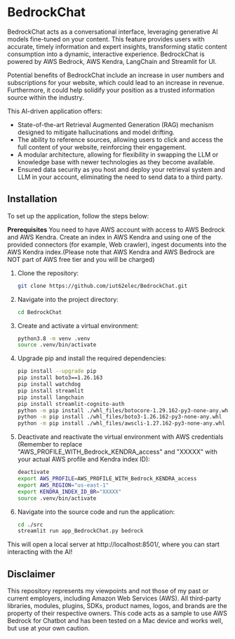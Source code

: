 # BedrockChat

BedrockChat acts as a conversational interface, leveraging generative AI models fine-tuned on your content. This feature provides users with accurate, timely information and expert insights, transforming static content consumption into a dynamic, interactive experience. BedrockChat is powered by AWS Bedrock, AWS Kendra, LangChain and Streamlit for UI. 

Potential benefits of BedrockChat include an increase in user numbers and subscriptions for your website, which could lead to an increase in revenue. Furthermore, it could help solidify your position as a trusted information source within the industry.

This AI-driven application offers:
* State-of-the-art Retrieval Augmented Generation (RAG) mechanism designed to mitigate hallucinations and model drifting.
* The ability to reference sources, allowing users to click and access the full content of your website, reinforcing their engagement.
* A modular architecture, allowing for flexibility in swapping the LLM or knowledge base with newer technologies as they become available.
* Ensured data security as you host and deploy your retrieval system and LLM in your account, eliminating the need to send data to a third party.

## Installation

To set up the application, follow the steps below:

**Prerequisites**
You need to have AWS account with access to AWS Bedrock and AWS Kendra. Create an index in AWS Kendra and using one of the provided connectors (for example, Web crawler), ingest documents into the AWS Kendra index.(Please note that AWS Kendra and AWS Bedrock are NOT part of AWS free tier and you will be charged)

1. Clone the repository:
    ```bash
    git clone https://github.com/iut62elec/BedrockChat.git
    ```
2. Navigate into the project directory:
    ```bash
    cd BedrockChat
    ```
3. Create and activate a virtual environment:
    ```bash
    python3.8 -m venv .venv
    source .venv/bin/activate
    ```
4. Upgrade pip and install the required dependencies:
    ```bash
    pip install --upgrade pip
    pip install boto3==1.26.163
    pip install watchdog
    pip install streamlit
    pip install langchain
    pip install streamlit-cognito-auth
    python -m pip install ./whl_files/botocore-1.29.162-py3-none-any.whl
    python -m pip install ./whl_files/boto3-1.26.162-py3-none-any.whl
    python -m pip install ./whl_files/awscli-1.27.162-py3-none-any.whl
    ```
5. Deactivate and reactivate the virtual environment with AWS credentials (Remember to replace "AWS_PROFILE_WITH_Bedrock_KENDRA_access" and "XXXXX" with your actual AWS profile and Kendra index ID):
    ```bash
    deactivate
    export AWS_PROFILE=AWS_PROFILE_WITH_Bedrock_KENDRA_access
    export AWS_REGION="us-east-1" 
    export KENDRA_INDEX_ID_BR="XXXXX"
    source .venv/bin/activate

    ```
6. Navigate into the source code and run the application:
    ```bash
    cd ./src
    streamlit run app_BedrockChat.py bedrock
    ```

This will open a local server at http://localhost:8501/, where you can start interacting with the AI!

## Disclaimer

This repository represents my viewpoints and not those of my past or current employers, including Amazon Web Services (AWS). All third-party libraries, modules, plugins, SDKs, product names, logos, and brands are the property of their respective owners. This code acts as a sample to use AWS Bedrock for Chatbot and has been tested on a Mac device and works well, but use at your own caution.
